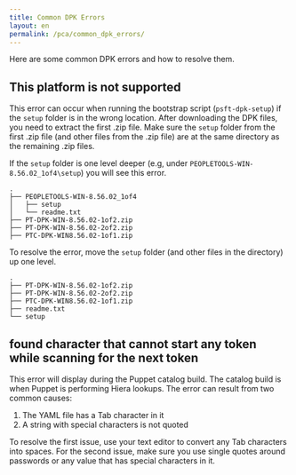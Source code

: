 ```yaml
---
title: Common DPK Errors
layout: en
permalink: /pca/common_dpk_errors/
---
```


Here are some common DPK errors and how to resolve them.

## This platform is not supported

This error can occur when running the bootstrap script (`psft-dpk-setup`) if the `setup` folder is in the wrong location. After downloading the DPK files, you need to extract the first .zip file. Make sure the `setup` folder from the first .zip file (and other files from the .zip file) are at the same directory as the remaining .zip files. 

If the `setup` folder is one level deeper (e.g, under `PEOPLETOOLS-WIN-8.56.02_1of4\setup`) you will see this error. 

    .
    ├── PEOPLETOOLS-WIN-8.56.02_1of4
    │   ├── setup
    │   └── readme.txt
    ├── PT-DPK-WIN-8.56.02-1of2.zip
    ├── PT-DPK-WIN-8.56.02-2of2.zip
    ├── PTC-DPK-WIN8.56.02-1of1.zip

To resolve the error, move the `setup` folder (and other files in the directory) up one level. 

    .
    ├── PT-DPK-WIN-8.56.02-1of2.zip
    ├── PT-DPK-WIN-8.56.02-2of2.zip
    ├── PTC-DPK-WIN8.56.02-1of1.zip
    ├── readme.txt
    └── setup


## found character that cannot start any token while scanning for the next token

This error will display during the Puppet catalog build. The catalog build is when Puppet is performing Hiera lookups. The error can result from two common causes:

1. The YAML file has a Tab character in it
1. A string with special characters is not quoted

To resolve the first issue, use your text editor to convert any Tab characters into spaces. For the second issue, make sure you use single quotes around passwords or any value that has special characters in it.

